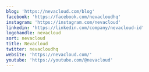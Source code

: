 ```yaml
---
blog: 'https://nevacloud.com/blog'
facebook: 'https://facebook.com/nevacloudhq'
instagram: 'https://instagram.com/nevacloud'
linkedin: 'https://linkedin.com/company/nevacloud-id'
logohandle: nevacloud
sort: nevacloud
title: Nevacloud
twitter: nevacloudhq
website: 'https://nevacloud.com/'
youtube: 'https://youtube.com/@nevacloud'
---
```

